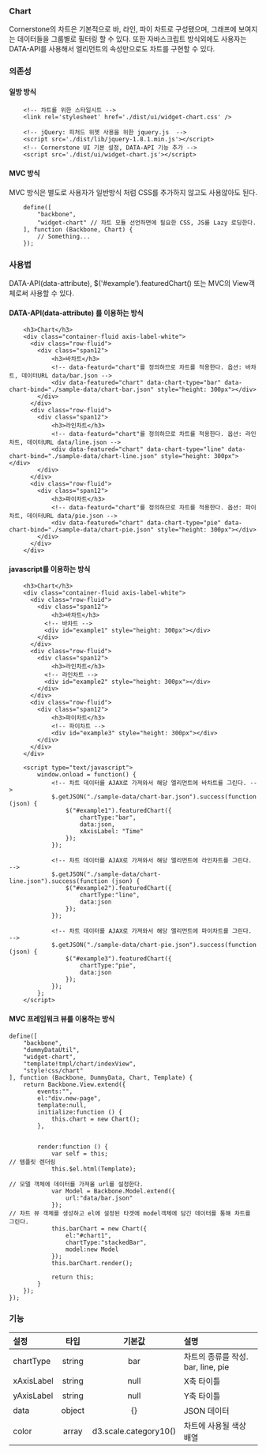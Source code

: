 <!--
layout: 'post'
section: 'Cornerstone Framework'
title: 'Chart'
outline: 'Cornerstone의 차트은 기본적으로 바, 라인, 파이 차트로 구성됐으며, 그래프에 보여지는 데이터들을 그룹별로 필터링 할 수 있다. 또한 자바스크립트 방식외에도 사용자는 DATA-API를 사용해서 엘리먼트의 속성만으로도 차트를 구현할 수 있다. DATA-API(data-attribute)를 이용하는 방식. javascript를 이용하는 방식...'
date: '2012-11-16'
tagstr: 'widget'
order: '[4, 4, 5]'
thumbnail: '4.4.05.chart.png'
-->

### Chart

Cornerstone의 차트은 기본적으로 바, 라인, 파이 차트로 구성됐으며, 그래프에 보여지는 데이터들을 그룹별로 필터링 할 수 있다. 또한 자바스크립트 방식외에도
사용자는 DATA-API를 사용해서 엘리먼트의 속성만으로도 차트를 구현할 수 있다.

### 의존성

#### 일방 방식

```
	<!-- 차트를 위한 스타일시트 -->
    <link rel='stylesheet' href='./dist/ui/widget-chart.css' />

	<!-- jQuery: 피처드 위젯 사용을 위한 jquery.js  -->
    <script src='./dist/lib/jquery-1.8.1.min.js'></script>
	<!-- Cornerstone UI 기본 설정, DATA-API 기능 추가 -->
    <script src='./dist/ui/widget-chart.js'></script>
```

#### MVC 방식
MVC 방식은 별도로 사용자가 일반방식 처럼 CSS를 추가하지 않고도 사용않아도 된다.
```
    define([
        "backbone",
        "widget-chart" // 차트 모듈 선언하면에 필요한 CSS, JS를 Lazy 로딩한다.
    ], function (Backbone, Chart) {
        // Something...
    });
```

### 사용법

DATA-API(data-attribute), $('#example').featuredChart() 또는 MVC의 View객체로써 사용할 수 있다.

#### DATA-API(data-attribute) 를 이용하는 방식

``` cm,{ "iframe-height" : "1200px" }
    <h3>Chart</h3>
    <div class="container-fluid axis-label-white">
      <div class="row-fluid">
        <div class="span12">
            <h3>바차트</h3>
            <!-- data-featurd="chart"를 정의하므로 차트를 적용한다. 옵션: 바차트, 데이터URL data/bar.json -->
            <div data-featured="chart" data-chart-type="bar" data-chart-bind="./sample-data/chart-bar.json" style="height: 300px"></div>
        </div>
      </div>
      <div class="row-fluid">
        <div class="span12">
            <h3>라인차트</h3>
            <!-- data-featurd="chart"를 정의하므로 차트를 적용한다. 옵션: 라인차트, 데이터URL data/line.json -->
            <div data-featured="chart" data-chart-type="line" data-chart-bind="./sample-data/chart-line.json" style="height: 300px"></div>
        </div>
      </div>
      <div class="row-fluid">
        <div class="span12">
            <h3>파이차트</h3>
            <!-- data-featurd="chart"를 정의하므로 차트를 적용한다. 옵션: 파이차트, 데이터URL data/pie.json -->
            <div data-featured="chart" data-chart-type="pie" data-chart-bind="./sample-data/chart-pie.json" style="height: 300px"></div>
        </div>
      </div>
    </div>
```

#### javascript를 이용하는 방식

``` cm,{ "iframe-height" : "1200px", "iframe-auto-height": false  }
    <h3>Chart</h3>
    <div class="container-fluid axis-label-white">
      <div class="row-fluid">
        <div class="span12">
            <h3>바차트</h3>
          <!-- 바차트 -->
          <div id="example1" style="height: 300px"></div>
        </div>
      </div>
      <div class="row-fluid">
        <div class="span12">
            <h3>라인차트</h3>
          <!-- 라인차트 -->
          <div id="example2" style="height: 300px"></div>
        </div>
      </div>
      <div class="row-fluid">
        <div class="span12">
            <h3>파이차트</h3>
            <!-- 파이차트 -->
            <div id="example3" style="height: 300px"></div>
        </div>
      </div>
    </div>

    <script type="text/javascript">
        window.onload = function() {
            <!-- 차트 데이터를 AJAX로 가져와서 해당 엘리먼트에 바차트를 그린다. -->
            $.getJSON("./sample-data/chart-bar.json").success(function (json) {
                $("#example1").featuredChart({
                    chartType:"bar",
                    data:json,
                    xAxisLabel: "Time"
                });
            });

            <!-- 차트 데이터를 AJAX로 가져와서 해당 엘리먼트에 라인차트를 그린다. -->
            $.getJSON("./sample-data/chart-line.json").success(function (json) {
                $("#example2").featuredChart({
                    chartType:"line",
                    data:json
                });
            });

            <!-- 차트 데이터를 AJAX로 가져와서 해당 엘리먼트에 파이차트를 그린다. -->
            $.getJSON("./sample-data/chart-pie.json").success(function (json) {
                $("#example3").featuredChart({
                    chartType:"pie",
                    data:json
                });
            });
        };
    </script>
```

#### MVC 프레임워크 뷰를 이용하는 방식

```
define([
    "backbone",
    "dummyDataUtil",
    "widget-chart",
    "template!tmpl/chart/indexView",
    "style!css/chart"
], function (Backbone, DummyData, Chart, Template) {
    return Backbone.View.extend({
        events:"",
        el:"div.new-page",
        template:null,
        initialize:function () {
            this.chart = new Chart();
        },


        render:function () {
            var self = this;
// 템플릿 렌더링
            this.$el.html(Template);

// 모델 객체에 데이터를 가져올 url를 설정한다.
            var Model = Backbone.Model.extend({
                url:"data/bar.json"
            });
// 차트 뷰 객체를 생성하고 el에 설정된 타겟에 model객체에 담긴 데이터를 통해 차트를 그린다.
            this.barChart = new Chart({
                el:"#chart1",
                chartType:"stackedBar",
                model:new Model
            });
            this.barChart.render();

            return this;
        }
    });
});
```

### 기능

설정 | 타입 | 기본값 | 설명
:-- | :-: | :-: | :--
chartType | string | bar | 차트의 종류를 작성. bar, line, pie
xAxisLabel | string | null | X축 타이틀
yAxisLabel | string | null | Y축 타이틀
data | object | {} | JSON 데이터 
color | array | d3.scale.category10() | 차트에 사용될 색상 배열

<script type="text/javascript">
var $table = $("table");
$table.addClass("table table-bordered");
$table.find("thead tr > th:not(th:nth-child(4))").addClass("fixed_table");
$table.find("tbody tr > td:not(td:nth-child(4))").addClass("fixed_table");
</script>